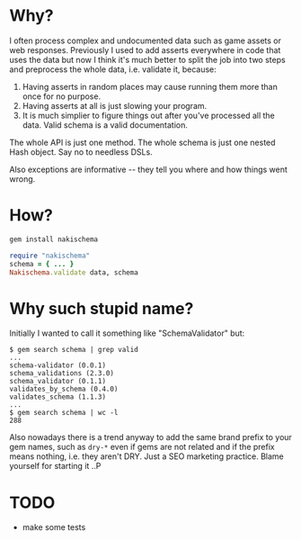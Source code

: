 # Why?

I often process complex and undocumented data such as game assets or web responses. Previously I used to add asserts everywhere in code that uses the data but now I think it's much better to split the job into two steps and preprocess the whole data, i.e. validate it, because:

1. Having asserts in random places may cause running them more than once for no purpose.
2. Having asserts at all is just slowing your program.
3. It is much simplier to figure things out after you've processed all the data. Valid schema is a valid documentation.

The whole API is just one method.
The whole schema is just one nested Hash object.
Say no to needless DSLs.

Also exceptions are informative -- they tell you where and how things went wrong.

# How?

```bash
gem install nakischema
```
```ruby
require "nakischema"
schema = { ... }
Nakischema.validate data, schema
```



# Why such stupid name?

Initially I wanted to call it something like "SchemaValidator" but:

```none
$ gem search schema | grep valid
...
schema-validator (0.0.1)
schema_validations (2.3.0)
schema_validator (0.1.1)
validates_by_schema (0.4.0)
validates_schema (1.1.3)
...
$ gem search schema | wc -l
288
```

Also nowadays there is a trend anyway to add the same brand prefix to your gem names, such as `dry-*` even if gems are not related and if the prefix means nothing, i.e. they aren't DRY. Just a SEO marketing practice. Blame yourself for starting it ..P

# TODO

* make some tests
